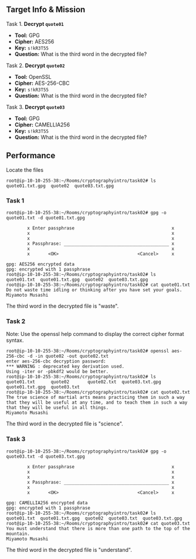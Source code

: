 ## Target Info & Mission

Task 1. **Decrypt `quote01`**  
   - **Tool:** GPG  
   - **Cipher:** AES256  
   - **Key:** `s!kR3T55`  
   - **Question:** What is the third word in the decrypted file?

Task 2. **Decrypt `quote02`**  
   - **Tool:** OpenSSL  
   - **Cipher:** AES-256-CBC  
   - **Key:** `s!kR3T55`  
   - **Question:** What is the third word in the decrypted file?

Task 3. **Decrypt `quote03`**  
   - **Tool:** GPG  
   - **Cipher:** CAMELLIA256  
   - **Key:** `s!kR3T55`  
   - **Question:** What is the third word in the decrypted file?

## Performance
Locate the files

    root@ip-10-10-255-38:~/Rooms/cryptographyintro/task02# ls
    quote01.txt.gpg  quote02  quote03.txt.gpg
    
### Task 1 

    root@ip-10-10-255-38:~/Rooms/cryptographyintro/task02# gpg -o quote01.txt -d quote01.txt.gpg

            x Enter passphrase                                     x            
            x                                                      x            
            x                                                      x            
            x Passphrase: ________________________________________ x            
            x                                                      x            
            x       <OK>                              <Cancel>     x  
    
    gpg: AES256 encrypted data
    gpg: encrypted with 1 passphrase
    root@ip-10-10-255-38:~/Rooms/cryptographyintro/task02# ls
    quote01.txt  quote01.txt.gpg  quote02  quote03.txt.gpg
    root@ip-10-10-255-38:~/Rooms/cryptographyintro/task02# cat quote01.txt
    Do not waste time idling or thinking after you have set your goals.
    Miyamoto Musashi

The third word in the decrypted file is "waste".

### Task 2
Note: Use the openssl help command to display the correct cipher format syntax.

    root@ip-10-10-255-38:~/Rooms/cryptographyintro/task02# openssl aes-256-cbc -d -in quote02 -out quote02.txt
    enter aes-256-cbc decryption password:
    *** WARNING : deprecated key derivation used.
    Using -iter or -pbkdf2 would be better.
    root@ip-10-10-255-38:~/Rooms/cryptographyintro/task02# ls
    quote01.txt      quote02       quote02.txt  quote03.txt.gpg
    quote01.txt.gpg  quote03.txt
    root@ip-10-10-255-38:~/Rooms/cryptographyintro/task02# cat quote02.txt
    The true science of martial arts means practicing them in such a way that they will be useful at any time, and to teach them in such a way that they will be useful in all things.
    Miyamoto Musashi

The third word in the decrypted file is "science".

### Task 3

    root@ip-10-10-255-38:~/Rooms/cryptographyintro/task02# gpg -o quote03.txt -d quote03.txt.gpg
    
            x Enter passphrase                                     x            
            x                                                      x            
            x                                                      x            
            x Passphrase: ________________________________________ x            
            x                                                      x            
            x       <OK>                              <Cancel>     x  
    
    gpg: CAMELLIA256 encrypted data
    gpg: encrypted with 1 passphrase
    root@ip-10-10-255-38:~/Rooms/cryptographyintro/task02# ls
    quote01.txt  quote01.txt.gpg  quote02  quote03.txt  quote03.txt.gpg
    root@ip-10-10-255-38:~/Rooms/cryptographyintro/task02# cat quote03.txt
    You must understand that there is more than one path to the top of the mountain.
    Miyamoto Musashi

The third word in the decrypted file is "understand".
